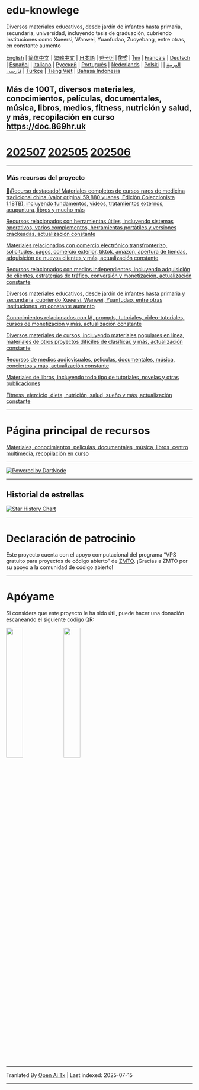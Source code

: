 # edu-knowlege
Diversos materiales educativos, desde jardín de infantes hasta primaria, secundaria, universidad, incluyendo tesis de graduación, cubriendo instituciones como Xueersi, Wanwei, Yuanfudao, Zuoyebang, entre otras, en constante aumento

[English](https://openaitx.github.io/view.html?user=mswnlz&project=edu-knowlege&lang=en) | [简体中文](https://openaitx.github.io/view.html?user=mswnlz&project=edu-knowlege&lang=zh-CN) | [繁體中文](https://openaitx.github.io/view.html?user=mswnlz&project=edu-knowlege&lang=zh-TW) | [日本語](https://openaitx.github.io/view.html?user=mswnlz&project=edu-knowlege&lang=ja) | [한국어](https://openaitx.github.io/view.html?user=mswnlz&project=edu-knowlege&lang=ko) | [हिन्दी](https://openaitx.github.io/view.html?user=mswnlz&project=edu-knowlege&lang=hi) | [ไทย](https://openaitx.github.io/view.html?user=mswnlz&project=edu-knowlege&lang=th) | [Français](https://openaitx.github.io/view.html?user=mswnlz&project=edu-knowlege&lang=fr) | [Deutsch](https://openaitx.github.io/view.html?user=mswnlz&project=edu-knowlege&lang=de) | [Español](https://openaitx.github.io/view.html?user=mswnlz&project=edu-knowlege&lang=es) | [Italiano](https://openaitx.github.io/view.html?user=mswnlz&project=edu-knowlege&lang=it) | [Русский](https://openaitx.github.io/view.html?user=mswnlz&project=edu-knowlege&lang=ru) | [Português](https://openaitx.github.io/view.html?user=mswnlz&project=edu-knowlege&lang=pt) | [Nederlands](https://openaitx.github.io/view.html?user=mswnlz&project=edu-knowlege&lang=nl) | [Polski](https://openaitx.github.io/view.html?user=mswnlz&project=edu-knowlege&lang=pl) | [العربية](https://openaitx.github.io/view.html?user=mswnlz&project=edu-knowlege&lang=ar) | [فارسی](https://openaitx.github.io/view.html?user=mswnlz&project=edu-knowlege&lang=fa) | [Türkçe](https://openaitx.github.io/view.html?user=mswnlz&project=edu-knowlege&lang=tr) | [Tiếng Việt](https://openaitx.github.io/view.html?user=mswnlz&project=edu-knowlege&lang=vi) | [Bahasa Indonesia](https://openaitx.github.io/view.html?user=mswnlz&project=edu-knowlege&lang=id)

Más de 100T, diversos materiales, conocimientos, películas, documentales, música, libros, medios, fitness, nutrición y salud, y más, recopilación en curso https://doc.869hr.uk
------------------

# [202507](https://raw.githubusercontent.com/mswnlz/edu-knowlege/main/202507.md) [202505](https://raw.githubusercontent.com/mswnlz/edu-knowlege/main/202505.md) [202506](https://raw.githubusercontent.com/mswnlz/edu-knowlege/main/202506.md)


---------------

### Más recursos del proyecto

[🎁¡Recurso destacado! Materiales completos de cursos raros de medicina tradicional china (valor original 59,880 yuanes, Edición Coleccionista 1.18TB), incluyendo fundamentos, videos, tratamientos externos, acupuntura, libros y mucho más](https://github.com/mswnlz/chinese-traditional)

[Recursos relacionados con herramientas útiles, incluyendo sistemas operativos, varios complementos, herramientas portátiles y versiones crackeadas, actualización constante](https://github.com/mswnlz/tools)


[Materiales relacionados con comercio electrónico transfronterizo, solicitudes, pagos, comercio exterior, tiktok, amazon, apertura de tiendas, adquisición de nuevos clientes y más, actualización constante](https://github.com/mswnlz/cross-border)

[Recursos relacionados con medios independientes, incluyendo adquisición de clientes, estrategias de tráfico, conversión y monetización, actualización constante](https://github.com/mswnlz/self-media)

[ Diversos materiales educativos, desde jardín de infantes hasta primaria y secundaria, cubriendo Xueersi, Wanwei, Yuanfudao, entre otras instituciones, en constante aumento](https://github.com/mswnlz/edu-knowlege)

[Conocimientos relacionados con IA, prompts, tutoriales, video-tutoriales, cursos de monetización y más, actualización constante](https://github.com/mswnlz/AIknowledge)

[Diversos materiales de cursos, incluyendo materiales populares en línea, materiales de otros proyectos difíciles de clasificar, y más, actualización constante](https://github.com/mswnlz/curriculum)

[Recursos de medios audiovisuales, películas, documentales, música, conciertos y más, actualización constante](https://github.com/mswnlz/movies)

[Materiales de libros, incluyendo todo tipo de tutoriales, novelas y otras publicaciones](https://github.com/mswnlz/book)

[Fitness, ejercicio, dieta, nutrición, salud, sueño y más, actualización constante](https://github.com/mswnlz/healthy)



---------------

# Página principal de recursos
[Materiales, conocimientos, películas, documentales, música, libros, centro multimedia, recopilación en curso](https://github.com/mswnlz)

---------------

[![Powered by DartNode](https://dartnode.com/branding/DN-Open-Source-sm.png)](https://dartnode.com "Powered by DartNode - Free VPS for Open Source")

---------------


## Historial de estrellas
[![Star History Chart](https://api.star-history.com/svg?repos=mswnlz/edu-knowlege&type=Date)](https://www.star-history.com/#mswnlz/edu-knowlege&Date)

---------------



# Declaración de patrocinio
Este proyecto cuenta con el apoyo computacional del programa “VPS gratuito para proyectos de código abierto” de [ZMTO](https://console.vtexs.com/?affid=12967).
¡Gracias a ZMTO por su apoyo a la comunidad de código abierto!


---------------

# Apóyame

Si considera que este proyecto le ha sido útil, puede hacer una donación escaneando el siguiente código QR:
<p align="left">
  <img src="https://raw.githubusercontent.com/mswnlz/edu-knowlege/main/support-alipay.png" width="30%">
  <img src="https://raw.githubusercontent.com/mswnlz/edu-knowlege/main/wechat-qrcode.jpg" width="30%">
</p>


---

Tranlated By [Open Ai Tx](https://github.com/OpenAiTx/OpenAiTx) | Last indexed: 2025-07-15

---
